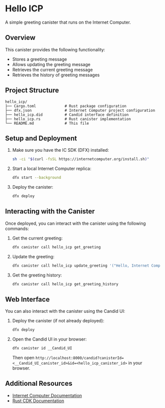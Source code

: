 # Hello ICP

A simple greeting canister that runs on the Internet Computer.

## Overview

This canister provides the following functionality:

- Stores a greeting message
- Allows updating the greeting message
- Retrieves the current greeting message
- Retrieves the history of greeting messages

## Project Structure

```
hello_icp/
├── Cargo.toml             # Rust package configuration
├── dfx.json               # Internet Computer project configuration
├── hello_icp.did          # Candid interface definition
├── hello_icp.rs           # Rust canister implementation
└── README.md              # This file
```

## Setup and Deployment

1. Make sure you have the IC SDK (DFX) installed:

   ```bash
   sh -ci "$(curl -fsSL https://internetcomputer.org/install.sh)"
   ```

2. Start a local Internet Computer replica:

   ```bash
   dfx start --background
   ```

3. Deploy the canister:

   ```bash
   dfx deploy
   ```

## Interacting with the Canister

Once deployed, you can interact with the canister using the following commands:

1. Get the current greeting:

   ```bash
   dfx canister call hello_icp get_greeting
   ```

2. Update the greeting:

   ```bash
   dfx canister call hello_icp update_greeting '("Hello, Internet Computer!")'
   ```

3. Get the greeting history:

   ```bash
   dfx canister call hello_icp get_greeting_history
   ```

## Web Interface

You can also interact with the canister using the Candid UI:

1. Deploy the canister (if not already deployed):

   ```bash
   dfx deploy
   ```

2. Open the Candid UI in your browser:

   ```bash
   dfx canister id __Candid_UI
   ```

   Then open `http://localhost:8000/candid?canisterId=<__Candid_UI_canister_id>&id=<hello_icp_canister_id>` in your browser.

## Additional Resources

- [Internet Computer Documentation](https://internetcomputer.org/docs/current/developer-docs/)
- [Rust CDK Documentation](https://internetcomputer.org/docs/current/developer-docs/build/cdks/rust-cdk/) 